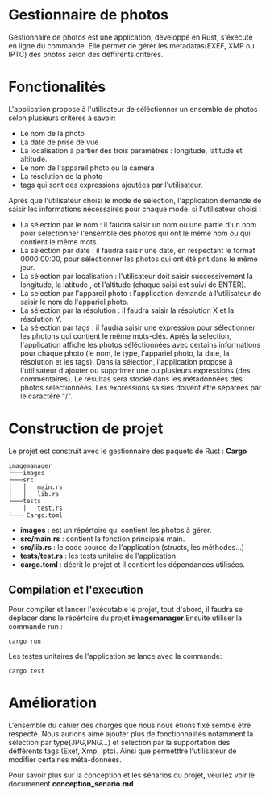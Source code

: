 # Gestionnaire de photos

Gestionnaire de photos est une application, développé en Rust, s'éxecute en ligne du commande. Elle permet de gérér les metadatas(EXEF, XMP ou IPTC) des photos selon des déffirents critères.
# Fonctionalités

L'application propose à l'utilisateur de séléctionner un ensemble de photos selon plusieurs critères à savoir:
* Le nom de la photo
* La date de prise de vue
* La localisation à partier des trois paramètres : longitude, latitude et altitude.
* Le nom de l'appareil photo ou la camera
* La résolution de la photo
* tags qui sont des expressions ajoutées par l'utilisateur.

Après que l'utilisateur choisi le mode de sélection, l'application demande de saisir les informations nécessaires pour chaque mode. si l'utilisateur choisi :
* La sélection par le nom : il faudra saisir un nom ou une partie d'un nom pour sélectionner l'ensemble des photos qui ont le même nom ou qui contient le même mots.
* La sélection par date : il faudra saisir une date, en respectant le format 0000:00:00, pour séléctionner les photos qui ont été prit dans le même jour.
* La sélection par localisation : l'utilisateur doit saisir successivement la longitude, la latitude , et l'altitude (chaque saisi est suivi de ENTER).
* La selection par l'appareil photo : l'application demande à l'utilisateur de saisir le nom de l'appariel photo.
* La sélection par la résolution : il faudra saisir la résolution X et la résolution Y.
* La sélection par tags : il faudra saisir une expression pour sélectionner les photons qui contient le même mots-clés.
Après la selection, l'application affiche les photos séléctionnées avec certains informations pour chaque photo (le nom, le type, l'appariel photo, la date, la résolution et les tags). 
Dans la sélection, l'application propose à l'utilisateur d'ajouter ou supprimer une ou plusieurs expressions (des commentaires). Le résultas sera stocké dans les métadonnées des photos selectionnées. Les expressions saisies doivent être séparées par le caractère "/".

# Construction de projet
Le projet est construit avec le gestionnaire des paquets de Rust : **Cargo**

```
imagemanager
└───images
└───src
│   │   main.rs
│   │   lib.rs 
└───tests
    │   test.rs
└─── Cargo.toml
```
* **images** : est un répértoire qui contient les photos à gérer.
* **src/main.rs** : contient la fonction principale main.
* **src/lib.rs** : le code source de l'application (structs, les méthodes...)
* **tests/test.rs** : les tests unitaire de l'application
* **cargo.toml** : décrit le projet et il contient les dépendances utilisées.

## Compilation et l'execution

Pour compiler et lancer l'exécutable le projet, tout d'abord, il faudra se déplacer dans le répértoire du projet **imagemanager**.Ensuite utiliser la commande run :

```
cargo run
```
Les testes unitaires de l'application se lance avec la commande: 

```
cargo test
```
# Amélioration
L’ensemble du cahier des charges que nous nous étions fixé semble être respecté. Nous aurions
aimé ajouter plus de fonctionnalités notamment la sélection par type(JPG,PNG...) et sélection par la supportation des défférents tags (Exef, Xmp, Iptc). Ainsi que permetttre l'utilisateur de modifier certaines méta-données.


Pour savoir plus sur la conception et les sénarios du projet, veuillez voir le documenent **conception_senario.md**



